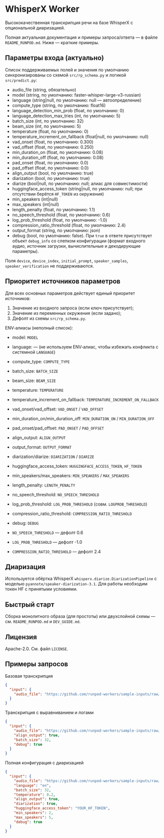 # WhisperX Worker

Высококачественная транскрипция речи на базе WhisperX с опциональной диаризацией.

Полная актуальная документация и примеры запроса/ответа — в файле `README_RUNPOD.md`. Ниже — краткие примеры.

## Параметры входа (актуально)

Список поддерживаемых полей и значения по умолчанию синхронизированы со схемой `src/rp_schema.py` и логикой `src/predict.py`:

- audio_file (string, обязательно)
- model (string, по умолчанию: faster-whisper-large-v3-russian)
- language (string|null, по умолчанию: null — автоопределение)
- compute_type (string, по умолчанию: float16)
- language_detection_min_prob (float, по умолчанию: 0)
- language_detection_max_tries (int, по умолчанию: 5)
- batch_size (int, по умолчанию: 32)
- beam_size (int, по умолчанию: 5)
- temperature (float, по умолчанию: 0)
- temperature_increment_on_fallback (float|null, по умолчанию: null)
- vad_onset (float, по умолчанию: 0.300)
- vad_offset (float, по умолчанию: 0.250)
- min_duration_on (float, по умолчанию: 0.08)
- min_duration_off (float, по умолчанию: 0.08)
- pad_onset (float, по умолчанию: 0.0)
- pad_offset (float, по умолчанию: 0.0)
- align_output (bool, по умолчанию: true)
- diarization (bool, по умолчанию: true)
- diarize (bool|null, по умолчанию: null; алиас для совместимости)
- huggingface_access_token (string|null, по умолчанию: null; при отсутствии берётся `HF_TOKEN` из окружения)
- min_speakers (int|null)
- max_speakers (int|null)
- length_penalty (float, по умолчанию: 1.1)
- no_speech_threshold (float, по умолчанию: 0.6)
- log_prob_threshold (float, по умолчанию: -1.0)
- compression_ratio_threshold (float, по умолчанию: 2.4)
- output_format (string, по умолчанию: json)
- debug (bool, по умолчанию: false). При `true` в ответе присутствует объект `debug_info` со слепком конфигурации (формат входного аудио, источник загрузки, вычислительные и декодирующие параметры).

Поля `device`, `device_index`, `initial_prompt`, `speaker_samples`, `speaker_verification` не поддерживаются.

## Приоритет источников параметров

Для всех основных параметров действует единый приоритет источников:

1) Значение из входного запроса (если ключ присутствует);
2) Значение из переменных окружения (если задано);
3) Дефолт из схемы `src/rp_schema.py`.

ENV‑алиасы (неполный список):

- model: `MODEL`
- language: — (не используем ENV‑алиас, чтобы избежать конфликта с системной `LANGUAGE`)
- compute_type: `COMPUTE_TYPE`
- batch_size: `BATCH_SIZE`
- beam_size: `BEAM_SIZE`
- temperature: `TEMPERATURE`
- temperature_increment_on_fallback: `TEMPERATURE_INCREMENT_ON_FALLBACK`
- vad_onset/vad_offset: `VAD_ONSET` / `VAD_OFFSET`
- min_duration_on/min_duration_off: `MIN_DURATION_ON` / `MIN_DURATION_OFF`
- pad_onset/pad_offset: `PAD_ONSET` / `PAD_OFFSET`
- align_output: `ALIGN_OUTPUT`
- output_format: `OUTPUT_FORMAT`
- diarization/diarize: `DIARIZATION` / `DIARIZE`
- huggingface_access_token: `HUGGINGFACE_ACCESS_TOKEN`, `HF_TOKEN`
- min_speakers/max_speakers: `MIN_SPEAKERS` / `MAX_SPEAKERS`
- length_penalty: `LENGTH_PENALTY`
- no_speech_threshold: `NO_SPEECH_THRESHOLD`
- log_prob_threshold: `LOG_PROB_THRESHOLD` (совм. `LOGPROB_THRESHOLD`)
- compression_ratio_threshold: `COMPRESSION_RATIO_THRESHOLD`
- debug: `DEBUG`

- `NO_SPEECH_THRESHOLD` — дефолт 0.6
- `LOG_PROB_THRESHOLD` — дефолт -1.0
- `COMPRESSION_RATIO_THRESHOLD` — дефолт 2.4

## Диаризация

Используется обёртка WhisperX `whisperx.diarize.DiarizationPipeline` с моделью `pyannote/speaker-diarization-3.1`. Для работы необходим токен HF с принятыми условиями.

## Быстрый старт

Сборка монолитного образа (для простоты) или двухслойной схемы — см. `README_RUNPOD.md` и `DEV_GUIDE.md`.

## Лицензия

Apache-2.0. См. файл `LICENSE`.

## Примеры запросов

Базовая транскрипция

```json
{
  "input": {
    "audio_file": "https://github.com/runpod-workers/sample-inputs/raw/main/audio/gettysburg.wav"
  }
}
```

Транскрипция с выравниванием и логами

```json
{
  "input": {
    "audio_file": "https://github.com/runpod-workers/sample-inputs/raw/main/audio/gettysburg.wav",
    "align_output": true,
    "batch_size": 32,
    "debug": true
  }
}
```

Полная конфигурация с диаризацией

```json
{
  "input": {
    "audio_file": "https://github.com/runpod-workers/sample-inputs/raw/main/audio/gettysburg.wav",
    "language": "en",
    "batch_size": 32,
    "temperature": 0.2,
    "align_output": true,
    "diarization": true,
    "huggingface_access_token": "YOUR_HF_TOKEN",
    "min_speakers": 2,
    "max_speakers": 5,
    "debug": true
  }
}
```
